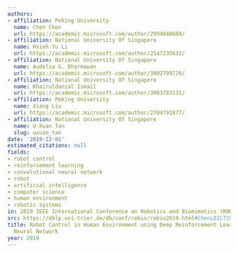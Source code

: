 ```yaml
---
authors:
- affiliation: Peking University
  name: Chen Chen
  url: https://academic.microsoft.com/author/2994848604/
- affiliation: National University Of Singapore
  name: Hsieh-Yu Li
  url: https://academic.microsoft.com/author/2547235632/
- affiliation: National University Of Singapore
  name: Audelia G. Dharmawan
  url: https://academic.microsoft.com/author/3002799729/
- affiliation: National University Of Singapore
  name: Khairuldanial Ismail
  url: https://academic.microsoft.com/author/3003783131/
- affiliation: Peking University
  name: Xiang Liu
  url: https://academic.microsoft.com/author/2704791877/
- affiliation: National University Of Singapore
  name: U-Xuan Tan
  slug: uxuan_tan
date: '2019-12-01'
estimated_citations: null
fields:
- robot control
- reinforcement learning
- convolutional neural network
- robot
- artificial intelligence
- computer science
- human environment
- robotic systems
in: 2019 IEEE International Conference on Robotics and Biomimetics (ROBIO)
src: https://dblp.uni-trier.de/db/conf/robio/robio2019.html#ChenLDILT19
title: Robot Control in Human Environment using Deep Reinforcement Learning and Convolutional
  Neural Network
year: 2019
---
```

